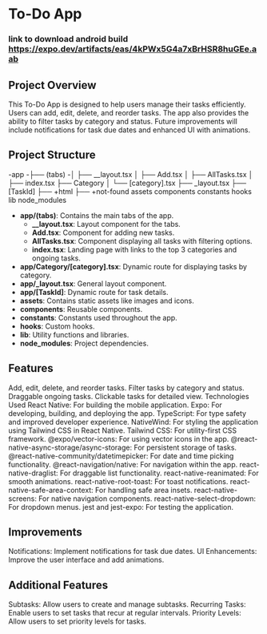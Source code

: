 # To-Do App
### link to download android build https://expo.dev/artifacts/eas/4kPWx5G4a7xBrHSR8huGEe.aab


## Project Overview

This To-Do App is designed to help users manage their tasks efficiently. Users can add, edit, delete, and reorder tasks. The app also provides the ability to filter tasks by category and status. Future improvements will include notifications for task due dates and enhanced UI with animations.

## Project Structure

-app
-├── (tabs)
-│ ├── __layout.tsx
│ ├── Add.tsx
│ ├── AllTasks.tsx
│ ├── index.tsx
├── Category
│ └── [category].tsx
├── _layout.tsx
├── [TaskId]
├── +html
├── +not-found
assets
components
constants
hooks
lib
node_modules



- **app/(tabs)**: Contains the main tabs of the app.
  - **__layout.tsx**: Layout component for the tabs.
  - **Add.tsx**: Component for adding new tasks.
  - **AllTasks.tsx**: Component displaying all tasks with filtering options.
  - **index.tsx**: Landing page with links to the top 3 categories and ongoing tasks.
- **app/Category/[category].tsx**: Dynamic route for displaying tasks by category.
- **app/_layout.tsx**: General layout component.
- **app/[TaskId]**: Dynamic route for task details.
- **assets**: Contains static assets like images and icons.
- **components**: Reusable components.
- **constants**: Constants used throughout the app.
- **hooks**: Custom hooks.
- **lib**: Utility functions and libraries.
- **node_modules**: Project dependencies.

## Features
Add, edit, delete, and reorder tasks.
Filter tasks by category and status.
Draggable ongoing tasks.
Clickable tasks for detailed view.
Technologies Used
React Native: For building the mobile application.
Expo: For developing, building, and deploying the app.
TypeScript: For type safety and improved developer experience.
NativeWind: For styling the application using Tailwind CSS in React Native.
Tailwind CSS: For utility-first CSS framework.
@expo/vector-icons: For using vector icons in the app.
@react-native-async-storage/async-storage: For persistent storage of tasks.
@react-native-community/datetimepicker: For date and time picking functionality.
@react-navigation/native: For navigation within the app.
react-native-draglist: For draggable list functionality.
react-native-reanimated: For smooth animations.
react-native-root-toast: For toast notifications.
react-native-safe-area-context: For handling safe area insets.
react-native-screens: For native navigation components.
react-native-select-dropdown: For dropdown menus.
jest and jest-expo: For testing the application.

## Improvements
Notifications: Implement notifications for task due dates.
UI Enhancements: Improve the user interface and add animations.

## Additional Features
Subtasks: Allow users to create and manage subtasks.
Recurring Tasks: Enable users to set tasks that recur at regular intervals.
Priority Levels: Allow users to set priority levels for tasks.
